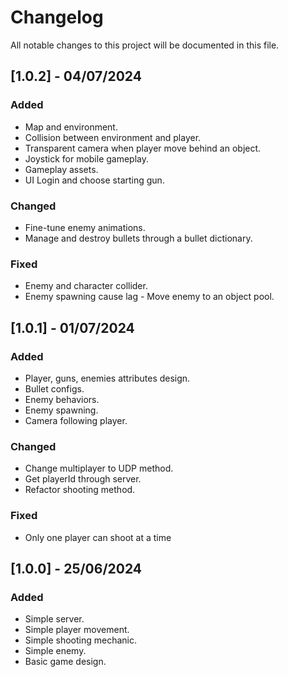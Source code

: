 # Changelog
All notable changes to this project will be documented in this file.
## [1.0.2] - 04/07/2024
### Added
- Map and environment.
- Collision between environment and player.
- Transparent camera when player move behind an object.
- Joystick for mobile gameplay.
- Gameplay assets.
- UI Login and choose starting gun.

### Changed
- Fine-tune enemy animations.
- Manage and destroy bullets through a bullet dictionary.

### Fixed
- Enemy and character collider.
- Enemy spawning cause lag - Move enemy to an object pool.


## [1.0.1] - 01/07/2024
### Added
- Player, guns, enemies attributes design.
- Bullet configs.
- Enemy behaviors.
- Enemy spawning.
- Camera following player.

### Changed
- Change multiplayer to UDP method.
- Get playerId through server. 
- Refactor shooting method.

### Fixed
- Only one player can shoot at a time

## [1.0.0] - 25/06/2024
### Added
- Simple server.
- Simple player movement.
- Simple shooting mechanic.
- Simple enemy.
- Basic game design.
